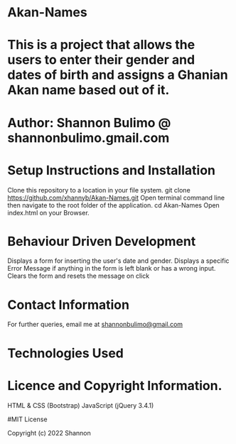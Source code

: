 # Akan-Names
# This is a project that allows the users to enter their gender and dates of birth and assigns a Ghanian Akan name based out of it.
# Author: Shannon Bulimo @ shannonbulimo.gmail.com
# Setup Instructions and Installation
Clone this repository to a location in your file system. git clone https://github.com/xhannyb/Akan-Names.git
Open terminal command line then navigate to the root folder of the application. cd Akan-Names
Open index.html on your Browser.
# Behaviour Driven Development
Displays a form for inserting the user's date and gender.
Displays a specific Error Message if anything in the form is left blank or has a wrong input.
Clears the form and resets the message on click
# Contact Information
For further queries, email me at shannonbulimo@gmail.com
# Technologies Used
# Licence and Copyright Information.
HTML & CSS (Bootstrap)
JavaScript (jQuery 3.4.1)



#MIT License

Copyright (c) 2022 Shannon
